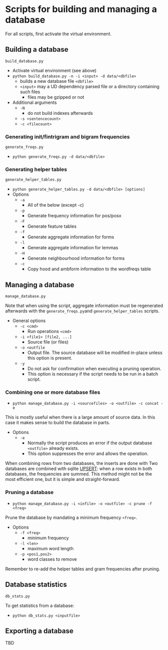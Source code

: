 # Scripts for building and managing a database

For all scripts, first activate the virtual environment.

## Building a database

`build_database.py`

- Activate virtual environment (see above)
- `python build_database.py -n -i <input> -d data/<dbfile>`
  - builds a new database file `<dbfile>`
  - `<input>` may a UD dependency parsed file or a directory containing such files
    - files may be gzipped or not
- Additional arguments
  - `-N`
    - do not build indexes afterwards
  - `-s <sentencecount>`
  - `-c <filecount>`

### Generating init/fintrigram and bigram frequencies
`generate_freqs.py`

 - `python generate_freqs.py -d data/<dbfile>`

### Generating helper tables

`generate_helper_tables.py`

 - `python generate_helper_tables.py -d data/<dbfile> [options]`
 - Options
   - `-a`
     - All of the below (except -c)
   - `-p`
     - Generate frequency information for pos/posx
   - `-F`
     - Generate feature tables
   - `-f`
     - Generate aggregate information for forms
   - `-l`
     - Generate aggregate information for lemmas
   - `-H`
     - Generate neighbourhood information for forms
   - `-c`
     - Copy hood and ambform information to the wordfreqs table

## Managing a database

`manage_database.py`

Note that when using the script, aggregate information must be regenerated afterwards with the `generate_freqs.py`and `generate_helper_tables` scripts.

 - General options
   - `-c <cmd>`
     - Run operations `<cmd>`
   - `-i <file1> [file2, ...]`
     - Source file (or files)
   - `-o <outfile`
     - Output file. The source database will be modified in-place unless this option is present.
   - `-y`
     - Do not ask for confirmation when executing a pruning operation.
     - This option is necessary if the script needs to be run in a batch script.

### Combining one or more database files

 - `python manage_database.py -i <sourcefiles> -o <outfile> -c concat -e`

This is mostly useful when there is a large amount of source data. In this case it makes sense to build the database in parts. 

 - Options
   - `-e`
     - Normally the script produces an error if the output database `<outfile>` already exists.
     - This option suppresses the error and allows the operation.

When combining rows from two databases, the inserts are done with 
Two databases are combined with sqlite [UPSERT](https://www.sqlite.org/lang_UPSERT.html): when a row exists in both databases, the frequencies are summed.
This method might not be the most efficient one, but it is simple and straight-forward.

### Pruning a database

 - `python manage_database.py -i <infile> -o <outfile> -c prune -f <freq>`

Prune the database by mandating a minimum frequency `<freq>`.

 - Options
   - `-f <freq>`
     - minimum frequency
   - `-l <len>`
     - maximum word length 
   - `-p <pos1,pos2>`
     - word classes to remove

Remember to re-add the helper tables and gram frequencies after pruning.

## Database statistics

`db_stats.py`

To get statistics from a database:
 - `python db_stats.py <inputfile>`

## Exporting a database

TBD

